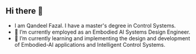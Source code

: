 ## Hi there 👋

<!--
**qfazal/qfazal** is a ✨ _special_ ✨ repository because its `README.md` (this file) appears on your GitHub profile.

-Hi, I am Qandeel Fazal. I have a master's degree in Control Systems.
- 🔭 I’m currently working as an Embedded Systems Design Engineer. 
- 🌱 I’m currently learning the design and development of Embodied-AI applications
- 👯 I’m looking to pursue a PhD
- 
-->
-  I am Qandeel Fazal. I have a master's degree in Control Systems.
- 🔭 I’m currently employed as an Embodied AI Systems Design Engineer. 
- 🌱 I’m currently learning and implementing the design and development of Embodied-AI applications and Intelligent Control Systems.
